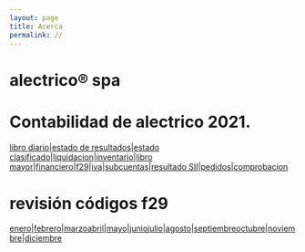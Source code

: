 ```yaml
---
layout: page
title: Acerca
permalink: //
---
```


# alectrico® spa

# Contabilidad de alectrico 2021.
[libro diario](./alectrico-2021/libro-diario.html)|[estado de resultados](./alectrico-2021/tributario/index.html)|[estado clasificado](./alectrico-2021/final.html)|[liquidacion](./alectrico-2021/liquidacion.html)|[inventario](./alectrico-2021/inventario.html)|[libro mayor](./alectrico-2021/libro-mayor.html)|[financiero](./alectrico-2021/financiero.html)|[f29](./alectrico-2021/f29.html)|[iva](./alectrico-2021/iva.html)|[subcuentas](./alectrico-2021/subcuentas.html)|[resultado SII](./alectrico-2021/resultado-sii.html)|[pedidos](./alectrico-2021/pedidos.html)|[comprobacion](./alectrico-2021/comprobacion.html)


# revisión códigos f29
[enero](./alectrico-2021/codigos-f29-enero.html)|[febrero](./alectrico-2021/codigos-f29-febrero.html)|[marzo](./alectrico-2021/codigos-f29-marzo.html)[abril](./alectrico-2021/codigos-f29-abril.html)|[mayo](./alectrico-2021/codigos-f29-mayo.html)|[junio](./alectrico-2021/codigos-f29-junio.html)[julio](./alectrico-2021/codigos-f29-julio.html)|[agosto](./alectrico-2021/codigos-f29-agosto.html)|[septiembre](./alectrico-2021/codigos-f29-septiembre.html)[octubre](./alectrico-2021/codigos-f29-octubre.html)|[noviembre](./alectrico-2021/codigos-f29-noviembre.html)|[diciembre](./alectrico-2021/codigos-f29-diciembre.html)











